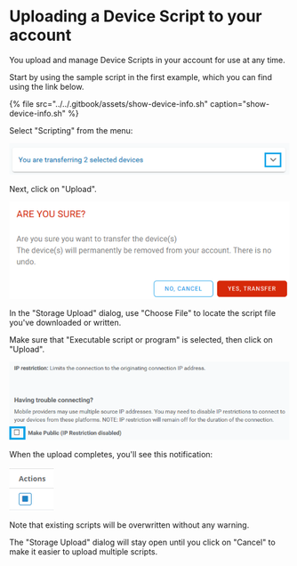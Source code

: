 # Uploading a Device Script to your account

You upload and manage Device Scripts in your account for use at any time.

Start by using the sample script in the first example, which you can find using the link below.

{% file src="../../.gitbook/assets/show-device-info.sh" caption="show-device-info.sh" %}

Select "Scripting" from the menu:

![](../../.gitbook/assets/image%20%28156%29.png)

Next, click on "Upload".

![](../../.gitbook/assets/image%20%2883%29.png)

In the "Storage Upload" dialog, use "Choose File" to locate the script file you've downloaded or written.

Make sure that "Executable script or program" is selected, then click on "Upload".

![](../../.gitbook/assets/image%20%28124%29.png)

When the upload completes, you'll see this notification:

![](../../.gitbook/assets/image%20%2819%29.png)

Note that existing scripts will be overwritten without any warning.

The "Storage Upload" dialog will stay open until you click on "Cancel" to make it easier to upload multiple scripts.

